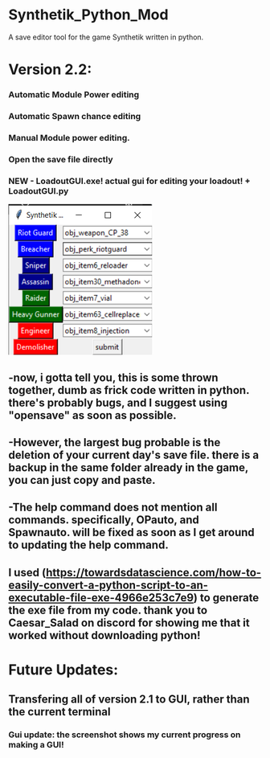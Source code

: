 # Synthetik_Python_Mod
A save editor tool for the game Synthetik written in python.

# Version 2.2:
### Automatic Module Power editing
### Automatic Spawn chance editing
### Manual Module power editing.
### Open the save file directly
### NEW - LoadoutGUI.exe! actual gui for editing your loadout! + LoadoutGUI.py
![LoadoutGUI](https://github.com/Builder-roberts/Synthetik_Python_Mod/blob/main/Screenshot%20(1).png?raw=true)


## -now, i gotta tell you, this is some thrown together, dumb as frick code written in python. there's probably bugs, and I suggest using "opensave" as soon as possible.
## -However, the largest bug probable is the deletion of your current day's save file. there is a backup in the same folder already in the game, you can just copy and paste.
## -The help command does not mention all commands. specifically, OPauto, and Spawnauto. will be fixed as soon as I get around to updating the help command.
## I used (https://towardsdatascience.com/how-to-easily-convert-a-python-script-to-an-executable-file-exe-4966e253c7e9) to generate the exe file from my code. thank you to Caesar_Salad on discord for showing me that it worked without downloading python!

# Future Updates:
## Transfering all of version 2.1 to GUI, rather than the current terminal

### Gui update: the screenshot shows my current progress on making a GUI!
